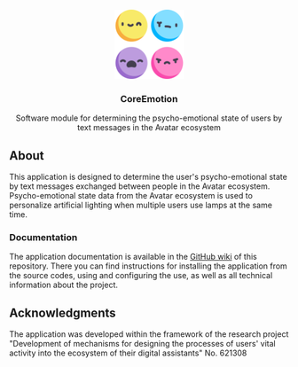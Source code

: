 <div id="top"></div>

<!-- PROJECT LOGO -->
<br />
<div align="center">
  <a href="https://github.com/TimurSamigulin/core-emotion">
    <img src="docs/image/reaction.png" alt="Logo" width="125" height="125">
  </a>

<h3 align="center">CoreEmotion</h3>

  <p align="center">
    Software module for determining the psycho-emotional state of users by text messages in the Avatar ecosystem
  </p>
</div>

<!-- ABOUT THE PROJECT -->
## About

This application is designed to determine the user's psycho-emotional state by text messages exchanged between people in the Avatar ecosystem. Psycho-emotional state data from the Avatar ecosystem is used to personalize artificial lighting when multiple users use lamps at the same time.


### Documentation
The application documentation is available in the [GitHub wiki](https://github.com/TimurSamigulin/core-emotion/wiki) of this repository. There you can find instructions for installing the application from the source codes, using and configuring the use, as well as all technical information about the project.


<!-- ACKNOWLEDGMENTS -->
## Acknowledgments
The application was developed within the framework of the research project "Development of mechanisms for designing the processes of users' vital activity into the ecosystem of their digital assistants" No. 621308